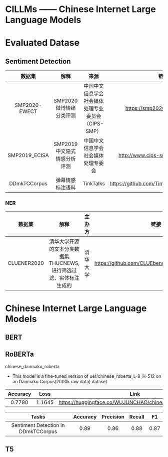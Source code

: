 # CILLMs —— Chinese Internet Large Language Models

# Evaluated Datase

## Sentiment Detection

| 数据集 | 解释 | 来源 | 链接 |
|:-------------:|:-----:|:-----:|:-----:|
| SMP2020-EWECT | SMP2020微博情绪分类评测 | 中国中文信息学会社会媒体处理专业委员会（CIPS-SMP） | https://smp2020ewect.github.io |
| SMP2019_ECISA	| SMP2019中文隐式情感分析评测 | 中国中文信息学会社会媒体处理专委会 | http://www.cips-smp.org/smp_data/5 |
| DDmkTCCorpus	| 弹幕情感标注语料 | TinkTalks | https://github.com/TinyTalks/DDmkTCCorpus |

### NER

| 数据集 | 解释 | 主办方 | 链接 |
|:-------------:|:-----:|:-----:|:-----:|
| CLUENER2020 | 清华大学开源的文本分类数据集THUCNEWS,进行筛选过滤、实体标注生成的 | 清华大学 | https://github.com/CLUEbenchmark/CLUENER2020 |


# Chinese Internet Large Language Models

## BERT

## RoBERTa

chinese_danmaku_roberta
- This model is a fine-tuned version of uer/chinese_roberta_L-8_H-512 on an Danmaku Corpus(2000k raw data) dataset.

| Accuracy | Loss | Link |
|:-------------:|:-----:|:-----:|
| 0.7780| 1.1645 | https://huggingface.co/WUJUNCHAO/chinese_danmaku_roberta |

| Tasks | Accuracy | Precision | Recall | F1 |
|:-----:|:-----:|:-----:|:-----:|:-----:|
| Sentiment Detection in DDmkTCCorpus | 0.89 | 0.86 | 0.88 | 0.87 |
  


## T5
